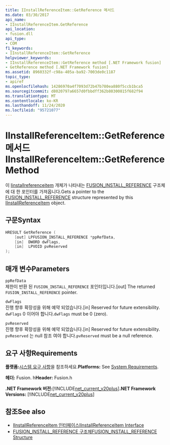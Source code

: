 ```yaml
---
title: IInstallReferenceItem::GetReference 메서드
ms.date: 03/30/2017
api_name:
- IInstallReferenceItem.GetReference
api_location:
- fusion.dll
api_type:
- COM
f1_keywords:
- IInstallReferenceItem::GetReference
helpviewer_keywords:
- IInstallReferenceItem::GetReference method [.NET Framework fusion]
- GetReference method [.NET Framework fusion]
ms.assetid: 8960332f-c98a-405a-ba92-7003de0c1187
topic_type:
- apiref
ms.openlocfilehash: 14286970a4f7093d72b47b780ea880f5ccb1bca5
ms.sourcegitcommit: d8020797a6657d0fbbdff362b80300815f682f94
ms.translationtype: MT
ms.contentlocale: ko-KR
ms.lasthandoff: 11/24/2020
ms.locfileid: "95721077"
---
```

# <a name="iinstallreferenceitemgetreference-method"></a><span data-ttu-id="8516e-102">IInstallReferenceItem::GetReference 메서드</span><span class="sxs-lookup"><span data-stu-id="8516e-102">IInstallReferenceItem::GetReference Method</span></span>

<span data-ttu-id="8516e-103">이 [Iinstallreferenceitem](iinstallreferenceitem-interface.md) 개체가 나타내는 [FUSION_INSTALL_REFERENCE](fusion-install-reference-structure.md) 구조체에 대 한 포인터를 가져옵니다.</span><span class="sxs-lookup"><span data-stu-id="8516e-103">Gets a pointer to the [FUSION_INSTALL_REFERENCE](fusion-install-reference-structure.md) structure represented by this [IInstallReferenceItem](iinstallreferenceitem-interface.md) object.</span></span>  
  
## <a name="syntax"></a><span data-ttu-id="8516e-104">구문</span><span class="sxs-lookup"><span data-stu-id="8516e-104">Syntax</span></span>  
  
```cpp  
HRESULT GetReference (  
    [out] LPFUSION_INSTALL_REFERENCE *ppRefData,  
    [in]  DWORD dwFlags,  
    [in]  LPVOID pvReserved  
);  
```  
  
## <a name="parameters"></a><span data-ttu-id="8516e-105">매개 변수</span><span class="sxs-lookup"><span data-stu-id="8516e-105">Parameters</span></span>  

 `ppRefData`  
 <span data-ttu-id="8516e-106">제한이 반환 된 `FUSION_INSTALL_REFERENCE` 포인터입니다.</span><span class="sxs-lookup"><span data-stu-id="8516e-106">[out] The returned `FUSION_INSTALL_REFERENCE` pointer.</span></span>  
  
 `dwFlags`  
 <span data-ttu-id="8516e-107">진행 향후 확장성을 위해 예약 되었습니다.</span><span class="sxs-lookup"><span data-stu-id="8516e-107">[in] Reserved for future extensibility.</span></span> <span data-ttu-id="8516e-108">`dwFlags` 0 이어야 합니다.</span><span class="sxs-lookup"><span data-stu-id="8516e-108">`dwFlags` must be 0 (zero).</span></span>  
  
 `pvReserved`  
 <span data-ttu-id="8516e-109">진행 향후 확장성을 위해 예약 되었습니다.</span><span class="sxs-lookup"><span data-stu-id="8516e-109">[in] Reserved for future extensibility.</span></span> <span data-ttu-id="8516e-110">`pvReserved` 는 null 참조 여야 합니다.</span><span class="sxs-lookup"><span data-stu-id="8516e-110">`pvReserved` must be a null reference.</span></span>  
  
## <a name="requirements"></a><span data-ttu-id="8516e-111">요구 사항</span><span class="sxs-lookup"><span data-stu-id="8516e-111">Requirements</span></span>  

 <span data-ttu-id="8516e-112">**플랫폼:**[시스템 요구 사항](../../get-started/system-requirements.md)을 참조하세요.</span><span class="sxs-lookup"><span data-stu-id="8516e-112">**Platforms:** See [System Requirements](../../get-started/system-requirements.md).</span></span>  
  
 <span data-ttu-id="8516e-113">**헤더:** Fusion. h</span><span class="sxs-lookup"><span data-stu-id="8516e-113">**Header:** Fusion.h</span></span>  
  
 <span data-ttu-id="8516e-114">**.NET Framework 버전:**[!INCLUDE[net_current_v20plus](../../../../includes/net-current-v20plus-md.md)]</span><span class="sxs-lookup"><span data-stu-id="8516e-114">**.NET Framework Versions:** [!INCLUDE[net_current_v20plus](../../../../includes/net-current-v20plus-md.md)]</span></span>  
  
## <a name="see-also"></a><span data-ttu-id="8516e-115">참조</span><span class="sxs-lookup"><span data-stu-id="8516e-115">See also</span></span>

- [<span data-ttu-id="8516e-116">IInstallReferenceItem 인터페이스</span><span class="sxs-lookup"><span data-stu-id="8516e-116">IInstallReferenceItem Interface</span></span>](iinstallreferenceitem-interface.md)
- [<span data-ttu-id="8516e-117">FUSION_INSTALL_REFERENCE 구조체</span><span class="sxs-lookup"><span data-stu-id="8516e-117">FUSION_INSTALL_REFERENCE Structure</span></span>](fusion-install-reference-structure.md)
